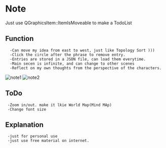 # Note
Just use QGraphicsItem::ItemIsMoveable to make a TodoList
## Function
```
  -Can move my idea from east to west, just like Topology Sort )))
  -Click the circle after the phrase to remove entry.
  -Entries are stored in a JSON file, can load them everytime.
  -Main secen is infinite, and can change to other scenes
  -Reflect on my own thoughts from the perspective of the characters.
```
 
![note1](https://user-images.githubusercontent.com/82698983/225505258-e4dd1704-9805-4824-909a-74031eb43192.png)
![note2](https://user-images.githubusercontent.com/82698983/225510222-1bc0bac0-ae0b-42a3-9327-fffde6e6b0c3.png)
## ToDo
```
 -Zoom in/out. make it lkie World Map(Mind MAp)
 -Change font size
```
## Explanation
```
 -just for personal use
 -just use free material on internet.
```
